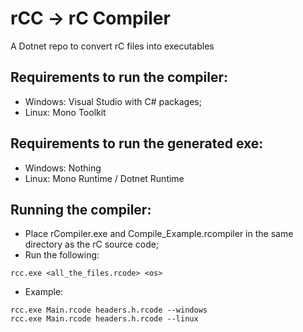 # rCC -> rC Compiler
A Dotnet repo to convert rC files into executables       

## Requirements to run the compiler:      
- Windows: Visual Studio with C# packages;       
- Linux: Mono Toolkit       

## Requirements to run the generated exe:     
- Windows: Nothing      
- Linux: Mono Runtime / Dotnet Runtime

## Running the compiler:      
- Place rCompiler.exe and Compile_Example.rcompiler in the same directory as the rC source code;      
- Run the following:
```
rcc.exe <all_the_files.rcode> <os>
```   
- Example:
```
rcc.exe Main.rcode headers.h.rcode --windows        
rcc.exe Main.rcode headers.h.rcode --linux
```   
